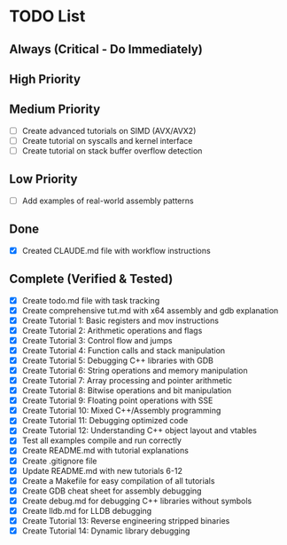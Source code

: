 # TODO List

## Always (Critical - Do Immediately)


## High Priority


## Medium Priority
- [ ] Create advanced tutorials on SIMD (AVX/AVX2)
- [ ] Create tutorial on syscalls and kernel interface
- [ ] Create tutorial on stack buffer overflow detection

## Low Priority
- [ ] Add examples of real-world assembly patterns

## Done
- [x] Created CLAUDE.md file with workflow instructions

## Complete (Verified & Tested)
- [x] Create todo.md file with task tracking
- [x] Create comprehensive tut.md with x64 assembly and gdb explanation  
- [x] Create Tutorial 1: Basic registers and mov instructions
- [x] Create Tutorial 2: Arithmetic operations and flags
- [x] Create Tutorial 3: Control flow and jumps
- [x] Create Tutorial 4: Function calls and stack manipulation
- [x] Create Tutorial 5: Debugging C++ libraries with GDB
- [x] Create Tutorial 6: String operations and memory manipulation
- [x] Create Tutorial 7: Array processing and pointer arithmetic
- [x] Create Tutorial 8: Bitwise operations and bit manipulation
- [x] Create Tutorial 9: Floating point operations with SSE
- [x] Create Tutorial 10: Mixed C++/Assembly programming
- [x] Create Tutorial 11: Debugging optimized code
- [x] Create Tutorial 12: Understanding C++ object layout and vtables
- [x] Test all examples compile and run correctly
- [x] Create README.md with tutorial explanations
- [x] Create .gitignore file
- [x] Update README.md with new tutorials 6-12
- [x] Create a Makefile for easy compilation of all tutorials
- [x] Create GDB cheat sheet for assembly debugging
- [x] Create debug.md for debugging C++ libraries without symbols
- [x] Create lldb.md for LLDB debugging
- [x] Create Tutorial 13: Reverse engineering stripped binaries
- [x] Create Tutorial 14: Dynamic library debugging

